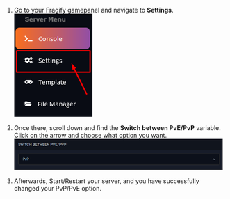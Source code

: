 1. Go to your Fragify gamepanel and navigate to **Settings**.
![](images/settings.png)

2. Once there, scroll down and find the **Switch between PvE/PvP** variable. Click on the arrow and choose what option you want.
![](images/switch-pve-pvp.png)

3. Afterwards, Start/Restart your server, and you have successfully changed your PvP/PvE option.